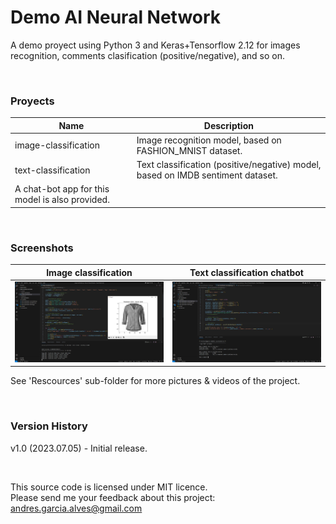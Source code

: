 # Demo AI Neural Network

A demo proyect using Python 3 and Keras+Tensorflow 2.12 for images recognition, comments clasification (positive/negative), and so on.

&nbsp;

### Proyects

| Name                    | Description                                                                     |
|-------------------------|---------------------------------------------------------------------------------|
| image-classification    | Image recognition model, based on FASHION_MNIST dataset.                        |
| text-classification     | Text classification (positive/negative) model, based on IMDB sentiment dataset.
                            A chat-bot app for this model is also provided.                                 |

&nbsp;

### Screenshots

| Image classification                                | Text classification chatbot                         |
|-----------------------------------------------------|-----------------------------------------------------|
| ![](Resources/01-image-classification.png)          | ![](Resources/02-text-classification.png)           |

See 'Rescources' sub-folder for more pictures & videos of the project.

&nbsp;

### Version History

v1.0 (2023.07.05) - Initial release.  

&nbsp;

This source code is licensed under MIT licence.  
Please send me your feedback about this project: andres.garcia.alves@gmail.com
